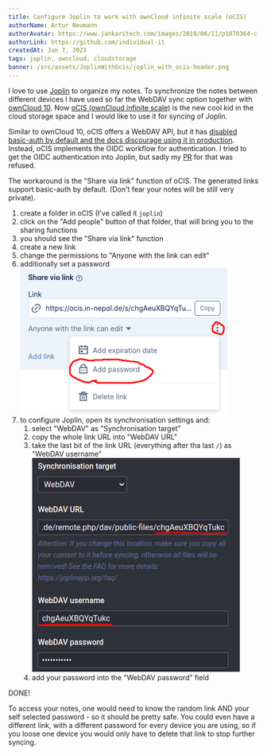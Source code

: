 ```yaml
---
title: Configure Joplin to work with ownCloud infinite scale (oCIS)
authorName: Artur Neumann
authorAvatar: https://www.jankaritech.com/images/2019/06/11/p1070364-c-light-800.jpg
authorLink: https://github.com/individual-it
createdAt: Jun 7, 2023
tags: joplin, owncloud, cloudstorage
banner: /src/assets/JoplinWithOcis/joplin_with_ocis-header.png
---
```


I love to use [Joplin](joplinapp.org) to organize my notes. To synchronize the notes between different devices I have used so far the WebDAV sync option together with [ownCloud 10](github.com/owncloud/core/). Now [oCIS (ownCloud infinite scale)](https://owncloud.com/infinite-scale/) is the new cool kid in the cloud storage space and I would like to use it for syncing of Joplin.

Similar to ownCloud 10, oCIS offers a WebDAV API, but it has [disabled basic-auth by default and the docs discourage using it in production](https://doc.owncloud.com/ocis/next/deployment/services/s-list/auth-basic.html#introduction). Instead, oCIS implements the OIDC workflow for authentication. I tried to get the OIDC authentication into Joplin, but sadly my [PR](https://github.com/laurent22/joplin/pull/7400) for that was refused.

The workaround is the "Share via link" function of oCIS. The generated links support basic-auth by default. (Don't fear your notes will be still very private).
1. create a folder in oCIS (I've called it `joplin`)
2. click on the "Add people" button of that folder, that will bring you to the sharing functions
3. you should see the "Share via link" function
4. create a new link
5. change the permissions to "Anyone with the link can edit"
6. additionally set a password ![password](/src/assets/JoplinWithOcis/password.png)
7. to configure Joplin, open its synchronisation settings and:
   1. select "WebDAV" as "Synchronisation target"
   2. copy the whole link URL into "WebDAV URL"
   3. take the last bit of the link URL (everything after tha last `/`) as "WebDAV username"
      ![joplin settings](/src/assets/JoplinWithOcis/joplinSettings.png)
   4. add your password into the "WebDAV password" field

DONE!

To access your notes, one would need to know the random link AND your self selected password - so it should be pretty safe.
You could even have a different link, with a different password for every device you are using, so if you loose one device you would only have to delete that link to stop further syncing.
